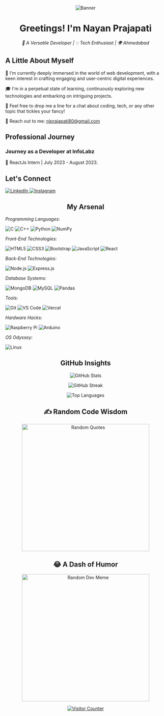 <!-- Banner -->
<p align="center">
  <img src="https://svg-banners.vercel.app/api?type=luminance&text1=Welcome%20🌻&width=800&height=400" alt="Banner">
</p>

<!-- Introduction -->
<h1 align="center">Greetings! I'm Nayan Prajapati</h1>
<p align="center">
  <em>🚀 A Versatile Developer | 💡 Tech Enthusiast | 🌍 Ahmedabad</em>
</p>

<!-- About Me -->
## A Little About Myself

🌱 I'm currently deeply immersed in the world of web development, with a keen interest in crafting engaging and user-centric digital experiences.

🎓 I'm in a perpetual state of learning, continuously exploring new technologies and embarking on intriguing projects.

💬 Feel free to drop me a line for a chat about coding, tech, or any other topic that tickles your fancy!

📧 Reach out to me: [njprajapati80@gmail.com](mailto:njprajapati80@gmail.com)

<!-- Experience -->
## Professional Journey

### Journey as a Developer at InfoLabz
📍 ReactJs Intern | July 2023 - August 2023.

<!-- Connect with Me -->
## Let's Connect

<p>
  <a href="https://www.linkedin.com/in/nayan-prajapati-368238259/
" target="_blank">
    <img src="https://img.shields.io/badge/LinkedIn-%230077B5.svg?logo=linkedin&logoColor=white" alt="LinkedIn">
  </a>
  <a href="https://instagram.com/imnaynn" target="_blank">
    <img src="https://img.shields.io/badge/Instagram-%23E4405F.svg?logo=Instagram&logoColor=white" alt="Instagram">
  </a>
</p>

<!-- My World of Tools -->
<h2 align="center">My Arsenal</h2>

<p>
  <em>Programming Languages:</em>
</p>

<p>
  <img src="https://img.shields.io/badge/C-%2300599C.svg?style=for-the-badge&logo=c&logoColor=white" alt="C">
  <img src="https://img.shields.io/badge/C++-%2300599C.svg?style=for-the-badge&logo=c%2B%2B&logoColor=white" alt="C++">
  <img src="https://img.shields.io/badge/Python-3670A0?style=for-the-badge&logo=python&logoColor=ffdd54" alt="Python">
  <img src="https://img.shields.io/badge/NumPy-%23013243.svg?style=for-the-badge&logo=numpy&logoColor=white" alt="NumPy">
</p>

<p>
  <em>Front-End Technologies:</em>
</p>

<p>
  <img src="https://img.shields.io/badge/HTML5-%23E34F26.svg?style=for-the-badge&logo=html5&logoColor=white" alt="HTML5">
  <img src="https://img.shields.io/badge/CSS3-%231572B6.svg?style=for-the-badge&logo=css3&logoColor=white" alt="CSS3">
  <img src="https://img.shields.io/badge/Bootstrap-%23563D7C.svg?style=for-the-badge&logo=bootstrap&logoColor=white" alt="Bootstrap">
  <img src="https://img.shields.io/badge/JavaScript-%23323330.svg?style=for-the-badge&logo=javascript&logoColor=%23F7DF1E" alt="JavaScript">
  <img src="https://img.shields.io/badge/React-%2320232a.svg?style=for-the-badge&logo=react&logoColor=%2361DAFB" alt="React">
</p>

<p>
  <em>Back-End Technologies:</em>
</p>

<p>
  <img src="https://img.shields.io/badge/Node.js-6DA55F?style=for-the-badge&logo=node.js&logoColor=white" alt="Node.js">
  <img src="https://img.shields.io/badge/Express.js-%23404d59.svg?style=for-the-badge&logo=express&logoColor=%2361DAFB" alt="Express.js">
</p>

<p>
  <em>Database Systems:</em>
</p>

<p>
  <img src="https://img.shields.io/badge/MongoDB-%234ea94b.svg?style=for-the-badge&logo=mongodb&logoColor=white" alt="MongoDB">
  <img src="https://img.shields.io/badge/MySQL-%2300f.svg?style=for-the-badge&logo=mysql&logoColor=white" alt="MySQL">
  <img src="https://img.shields.io/badge/Pandas-%23150458.svg?style=for-the-badge&logo=pandas&logoColor=white" alt="Pandas">
</p>

<p>
  <em>Tools:</em>
</p>

<p>
  <img src="https://img.shields.io/badge/Git-%23F05032.svg?style=for-the-badge&logo=git&logoColor=white" alt="Git">
  <img src="https://img.shields.io/badge/VS%20Code-%23007ACC.svg?style=for-the-badge&logo=visual-studio-code&logoColor=white" alt="VS Code">
  <img src="https://img.shields.io/badge/Vercel-%23000000.svg?style=for-the-badge&logo=vercel&logoColor=white" alt="Vercel">
</p>

<p>
  <em>Hardware Hacks:</em>
</p>

<p>
  <img src="https://img.shields.io/badge/-RaspberryPi-C51A4A?style=for-the-badge&logo=Raspberry-Pi" alt="Raspberry Pi">
  <img src="https://img.shields.io/badge/-Arduino-00979D?style=for-the-badge&logo=Arduino&logoColor=white" alt="Arduino">
</p>

<p>
  <em>OS Odyssey:</em>
</p>

<p>
  <img src="https://img.shields.io/badge/Linux-FCC624?style=for-the-badge&logo=linux&logoColor=black" alt="Linux">
</p>

<!-- GitHub Insights -->
<h2 align="center">GitHub Insights</h2>

<!-- GitHub Stats -->
<p align="center">
  <img src="https://github-readme-stats.vercel.app/api?username=Naynn2003&theme=dark&hide_border=false&include_all_commits=true&count_private=true" alt="GitHub Stats">
</p>

<!-- GitHub Streak -->
<p align="center">
  <img src="https://github-readme-streak-stats.herokuapp.com/?user=Naynn2003&theme=dark&hide_border=false" alt="GitHub Streak">
</p>

<!-- Top Languages -->
<p align="center">
  <img src="https://github-readme-stats.vercel.app/api/top-langs/?username=Naynn2003&theme=dark&hide_border=false&include_all_commits=true&count_private=true&layout=compact" alt="Top Languages">
</p>


<!-- Random Wisdom -->
<h2 align="center">✍️ Random Code Wisdom</h2>
<p align="center">
  <img src="https://quotes-github-readme.vercel.app/api?type=vertical&theme=radical" alt="Random Quotes" style="height: 400px;">
</p>

<!-- A Dose of Humor -->
<h2 align="center">😂 A Dash of Humor</h2>

<p align="center">
  <img src="https://randommeme-five.vercel.app/" alt="Random Dev Meme" style="height: 400px;">
</p>

<!-- Visitor Counter -->
<p align="center">
  <a href="https://visitcount.itsvg.in" target="_blank">
    <img src="https://shields.io/badge/dynamic/json?color=blue&label=Visitors&query=%24.value&url=https%3A%2F%2Fapi.countapi.xyz%2Fget%2Fnaynn2003%2Fgithub-profile" alt="Visitor Counter">
  </a>
</p>